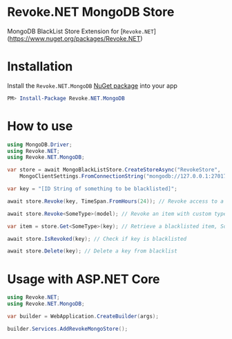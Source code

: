 # Revoke.NET MongoDB Store
MongoDB BlackList Store Extension for [`Revoke.NET`] (https://www.nuget.org/packages/Revoke.NET)

# Installation
Install the `Revoke.NET.MongoDB` [NuGet package](https://www.nuget.org/packages/Revoke.NET.MongoDB) into your app
```powershell
PM> Install-Package Revoke.NET.MongoDB
```

# How to use
```csharp
using MongoDB.Driver;
using Revoke.NET;
using Revoke.NET.MongoDB;

var store = await MongoBlackListStore.CreateStoreAsync("RevokeStore",
    MongoClientSettings.FromConnectionString("mongodb://127.0.0.1:27017/RevokeStore"));

var key = "[ID String of something to be blacklisted]";

await store.Revoke(key, TimeSpan.FromHours(24)); // Revoke access to a key for 24 hours

await store.Revoke<SomeType>(model); // Revoke an item with custom type

var item = store.Get<SomeType>(key); // Retrieve a blacklisted item, SomeType must implement interface 'IBlackListItem'

await store.IsRevoked(key); // Check if key is blacklisted

await store.Delete(key); // Delete a key from blacklist
```

# Usage with ASP.NET Core
```csharp
using Revoke.NET;
using Revoke.NET.MongoDB;

var builder = WebApplication.CreateBuilder(args);

builder.Services.AddRevokeMongoStore();

```